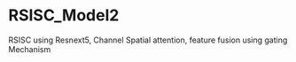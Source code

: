 # RSISC_Model2
RSISC using Resnext5, Channel Spatial attention, feature fusion using gating Mechanism
